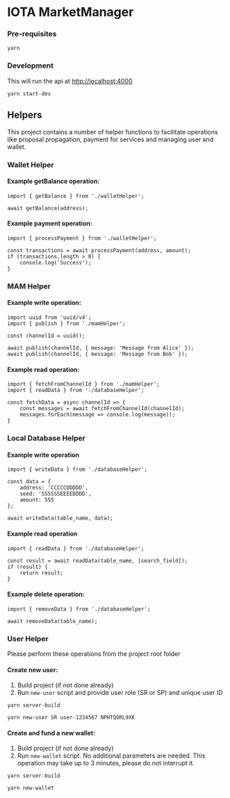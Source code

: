 # IOTA MarketManager

### Pre-requisites

```shell
yarn
```

### Development

This will run the api at <http://localhost:4000>

```shell
yarn start-dev
```

## Helpers

This project contains a number of helper functions to facilitate operations like proposal propagation, payment for services and managing user and wallet.

### Wallet Helper

#### Example getBalance operation:
```
import { getBalance } from './walletHelper';

await getBalance(address);
```

#### Example payment operation:
```
import { processPayment } from './walletHelper';

const transactions = await processPayment(address, amount);
if (transactions.length > 0) {
    console.log('Success');
}
```

### MAM Helper

#### Example write operation:
```
import uuid from 'uuid/v4';
import { publish } from './mamHelper';

const channelId = uuid();

await publish(channelId, { message: 'Message from Alice' });
await publish(channelId, { message: 'Message from Bob' });
```

#### Example read operation:
```
import { fetchFromChannelId } from './mamHelper';
import { readData } from './databaseHelper';

const fetchData = async channelId => {
    const messages = await fetchFromChannelId(channelId);
    messages.forEach(message => console.log(message));
}
```

### Local Database Helper

#### Example write operation
```
import { writeData } from './databaseHelper';

const data = {
    address: 'CCCCCDDDDD',
    seed: 'SSSSSSEEEEDDDD',
    amount: 555
};

await writeData(table_name, data);
```

#### Example read operation
```
import { readData } from './databaseHelper';

const result = await readData(table_name, [search_field]);
if (result) {
    return result;
}
```

#### Example delete operation:
```
import { removeData } from './databaseHelper';

await removeData(table_name);
```

### User Helper

Please perform these operations from the project root folder

#### Create new user:

1. Build project (if not done already)
2. Run `new-user` script and provide user role (SR or SP) and unique user ID
   
```
yarn server-build

yarn new-user SR user-1234567 NPHTQORL9XK
```

#### Create and fund a new wallet:

1. Build project (if not done already)
2. Run `new-wallet` script. No additional parameters are needed. This operation may take up to 3 minutes, please do not interrupt it. 
  
```
yarn server-build

yarn new-wallet
```
